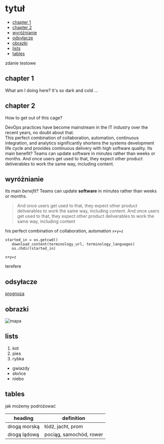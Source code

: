 
# tytuł<!-- omit in toc -->

- [chapter 1](#chapter-1)
- [chapter 2](#chapter-2)
- [wyróżnianie](#wyróżnianie)
- [odsyłacze](#odsyłacze)
- [obrazki](#obrazki)
- [lists](#lists)
- [tables](#tables)

zdanie testowe

## chapter 1

What am I doing here? It's so dark and cold ...

## chapter 2

How to get out of this cage?

DevOps practices have become mainstream in the IT industry over the recent years, no doubt about that.   
This perfect combination of collaboration, automation, continuous integration, and analytics significantly shortens the systems development life cycle and provides continuous delivery with high software quality. Its main benefit? Teams can update software in minutes rather than weeks or months. And once users get used to that, they expect other product deliverables to work the same way, including content. 

## wyróżnianie

 Its main *benefit*? Teams can update **software** in minutes rather than weeks or months.

 > And once users get used to that, they expect other product deliverables to work the same way, including content. 
 And once users get used to that, they expect other product deliverables to work the same way, including content

 his perfect combination of collaboration, automation `x+y=z`

 ```
 started_in = os.getcwd()
    download_content(terminology_url, terminology_languages)
    os.chdir(started_in)
```

```x+y=z```

terefere

## odsyłacze

[prognoza](https://meteo.pl/)

## obrazki

![mapa](mostek.jpg)

## lists

1. kot
2. pies
3. rybka

- gwiazdy
- słońce
- niebo

## tables
jak możemy podróżować

|heading|definition|
|--------|----------|
|drogą morską|łódź, jacht, prom|
|drogą lądową|pociąg, samochód, rower|
